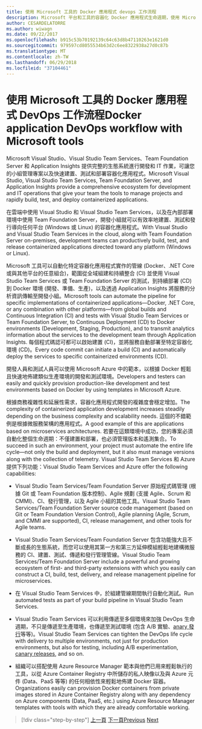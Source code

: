 ```yaml
---
title: 使用 Microsoft 工具的 Docker 應用程式 devops 工作流程
description: Microsoft 平台和工具的容器化 Docker 應用程式生命週期，使用 Microsoft 工具的 devops 工作流程
author: CESARDELATORRE
ms.author: wiwagn
ms.date: 09/22/2017
ms.openlocfilehash: b915c53b70192139c64c63d8b47110263e1621d0
ms.sourcegitcommit: 979597cd8055534b63d2c6ee8322938a27d0c87b
ms.translationtype: MT
ms.contentlocale: zh-TW
ms.lasthandoff: 06/29/2018
ms.locfileid: "37104461"
---
```

# <a name="docker-application-devops-workflow-with-microsoft-tools"></a><span data-ttu-id="2dff0-103">使用 Microsoft 工具的 Docker 應用程式 DevOps 工作流程</span><span class="sxs-lookup"><span data-stu-id="2dff0-103">Docker application DevOps workflow with Microsoft tools</span></span>

<span data-ttu-id="2dff0-104">Microsoft Visual Studio、Visual Studio Team Services、Team Foundation Server 和 Application Insights 提供完整的生態系統進行開發和 IT 作業，可讓您的小組管理專案以及快速建置、測試和部署容器化應用程式。</span><span class="sxs-lookup"><span data-stu-id="2dff0-104">Microsoft Visual Studio, Visual Studio Team Services, Team Foundation Server, and Application Insights provide a comprehensive ecosystem for development and IT operations that give your team the tools to manage projects and rapidly build, test, and deploy containerized applications.</span></span>

<span data-ttu-id="2dff0-105">在雲端中使用 Visual Studio 和 Visual Studio Team Services，以及在內部部署環境中使用 Team Foundation Server，開發小組就可以有效率地建置、測試和發行導向任何平台 (Windows 或 Linux) 的容器化應用程式。</span><span class="sxs-lookup"><span data-stu-id="2dff0-105">With Visual Studio and Visual Studio Team Services in the cloud, along with Team Foundation Server on-premises, development teams can productively build, test, and release containerized applications directed toward any platform (Windows or Linux).</span></span>

<span data-ttu-id="2dff0-106">Microsoft 工具可以自動化特定容器化應用程式實作的管線 (Docker、.NET Core 或與其他平台的任意組合)，範圍從全域組建和持續整合 (CI) 並使用 Visual Studio Team Services 或 Team Foundation Server 的測試，到持續部署 (CD) 到 Docker 環境 (開發、準備、生產)，以及透過 Application Insights 將服務的分析資訊傳輸至開發小組。</span><span class="sxs-lookup"><span data-stu-id="2dff0-106">Microsoft tools can automate the pipeline for specific implementations of containerized applications—Docker, .NET Core, or any combination with other platforms—from global builds and Continuous Integration (CI) and tests with Visual Studio Team Services or Team Foundation Server, to Continuous Deployment (CD) to Docker environments (Development, Staging, Production), and to transmit analytics information about the services to the development team through Application Insights.</span></span> <span data-ttu-id="2dff0-107">每個程式碼認可都可以啟始建置 (CI)，並將服務自動部署至特定容器化環境 (CD)。</span><span class="sxs-lookup"><span data-stu-id="2dff0-107">Every code commit can initiate a build (CI) and automatically deploy the services to specific containerized environments (CD).</span></span>

<span data-ttu-id="2dff0-108">開發人員和測試人員可以使用 Microsoft Azure 中的範本，以根據 Docker 輕鬆且快速地佈建類似生產環境的開發和測試環境。</span><span class="sxs-lookup"><span data-stu-id="2dff0-108">Developers and testers can easily and quickly provision production-like development and test environments based on Docker by using templates in Microsoft Azure.</span></span>

<span data-ttu-id="2dff0-109">根據商務複雜性和延展性需求，容器化應用程式開發的複雜度會穩定增加。</span><span class="sxs-lookup"><span data-stu-id="2dff0-109">The complexity of containerized application development increases steadily depending on the business complexity and scalability needs.</span></span> <span data-ttu-id="2dff0-110">這個的不錯範例是根據微服務架構的應用程式。</span><span class="sxs-lookup"><span data-stu-id="2dff0-110">A good example of this are applications based on microservices architectures.</span></span> <span data-ttu-id="2dff0-111">若要在這類環境中成功，您的專案必須自動化整個生命週期：不僅建置和部署，也必須管理版本和遙測集合。</span><span class="sxs-lookup"><span data-stu-id="2dff0-111">To succeed in such an environment, your project must automate the entire life cycle—not only the build and deployment, but it also must manage versions along with the collection of telemetry.</span></span> <span data-ttu-id="2dff0-112">Visual Studio Team Services 和 Azure 提供下列功能：</span><span class="sxs-lookup"><span data-stu-id="2dff0-112">Visual Studio Team Services and Azure offer the following capabilities:</span></span>

-   <span data-ttu-id="2dff0-113">Visual Studio Team Services/Team Foundation Server 原始程式碼管理 (根據 Git 或 Team Foundation 版本控制)、Agile 規劃 (支援 Agile、Scrum 和 CMMI)、CI、發行管理，以及 Agile 小組的其他工具。</span><span class="sxs-lookup"><span data-stu-id="2dff0-113">Visual Studio Team Services/Team Foundation Server source code management (based on Git or Team Foundation Version Control), Agile planning (Agile, Scrum, and CMMI are supported), CI, release management, and other tools for Agile teams.</span></span>

-   <span data-ttu-id="2dff0-114">Visual Studio Team Services/Team Foundation Server 包含功能強大且不斷成長的生態系統，而您可以使用其第一方和第三方延伸模組輕鬆地建構微服務的 CI、建置、測試、傳遞和發行管理管線。</span><span class="sxs-lookup"><span data-stu-id="2dff0-114">Visual Studio Team Services/Team Foundation Server include a powerful and growing ecosystem of first- and third-party extensions with which you easily can construct a CI, build, test, delivery, and release management pipeline for microservices.</span></span>

-   <span data-ttu-id="2dff0-115">在 Visual Studio Team Services 中，於組建管線期間執行自動化測試。</span><span class="sxs-lookup"><span data-stu-id="2dff0-115">Run automated tests as part of your build pipeline in Visual Studio Team Services.</span></span>

-   <span data-ttu-id="2dff0-116">Visual Studio Team Services 可以利用傳遞至多個環境來加強 DevOps 生命週期，不只是傳遞至生產環境，也傳遞至測試環境 (包含 A/B 實驗、[anary 發行](https://martinfowler.com/bliki/CanaryRelease.html)等等)。</span><span class="sxs-lookup"><span data-stu-id="2dff0-116">Visual Studio Team Services can tighten the DevOps life cycle with delivery to multiple environments, not just for production environments, but also for testing, including A/B experimentation, [canary releases](https://martinfowler.com/bliki/CanaryRelease.html), and so on.</span></span>

-   <span data-ttu-id="2dff0-117">組織可以搭配使用 Azure Resource Manager 範本與他們已用來輕鬆執行的工具，以從 Azure Container Registry 中所儲存的私人映像以及與 Azure 元件 (Data、PaaS 等等) 的任何相依性來輕鬆地佈建 Docker 容器。</span><span class="sxs-lookup"><span data-stu-id="2dff0-117">Organizations easily can provision Docker containers from private images stored in Azure Container Registry along with any dependency on Azure components (Data, PaaS, etc.) using Azure Resource Manager templates with tools with which they are already comfortable working.</span></span>


>[!div class="step-by-step"]
<span data-ttu-id="2dff0-118">[上一頁](../design-develop-containerized-apps/set-up-windows-containers-with-powershell.md)
[下一頁](docker-application-outer-loop-devops-workflow.md)</span><span class="sxs-lookup"><span data-stu-id="2dff0-118">[Previous](../design-develop-containerized-apps/set-up-windows-containers-with-powershell.md)
[Next](docker-application-outer-loop-devops-workflow.md)</span></span>
